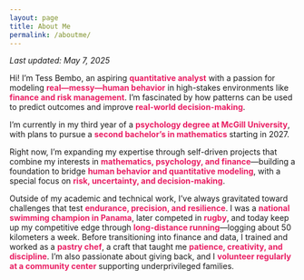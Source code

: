 ```yaml
---
layout: page
title: About Me
permalink: /aboutme/
---
```


*Last updated: May 7, 2025*

Hi! I’m Tess Bembo, an aspiring <strong style="color:#e91e63;">quantitative analyst</strong> with a passion for modeling <strong style="color:#e91e63;">real—messy—human behavior</strong> in high-stakes environments like <strong style="color:#e91e63;">finance and risk management</strong>. I’m fascinated by how patterns can be used to predict outcomes and improve <strong style="color:#e91e63;">real-world decision-making</strong>.

I’m currently in my third year of a <strong style="color:#e91e63;">psychology degree at McGill University</strong>, with plans to pursue a <strong style="color:#e91e63;">second bachelor’s in mathematics</strong> starting in 2027.

Right now, I’m expanding my expertise through self-driven projects that combine my interests in <strong style="color:#e91e63;">mathematics, psychology, and finance</strong>—building a foundation to bridge <strong style="color:#e91e63;">human behavior and quantitative modeling</strong>, with a special focus on <strong style="color:#e91e63;">risk, uncertainty, and decision-making</strong>.

Outside of my academic and technical work, I’ve always gravitated toward challenges that test <strong style="color:#e91e63;">endurance, precision, and resilience</strong>. I was a <strong style="color:#e91e63;">national swimming champion in Panama</strong>, later competed in <strong style="color:#e91e63;">rugby</strong>, and today keep up my competitive edge through <strong style="color:#e91e63;">long-distance running</strong>—logging about 50 kilometers a week. Before transitioning into finance and data, I trained and worked as a <strong style="color:#e91e63;">pastry chef</strong>, a craft that taught me <strong style="color:#e91e63;">patience, creativity, and discipline</strong>. I’m also passionate about giving back, and I <strong style="color:#e91e63;">volunteer regularly at a community center</strong> supporting underprivileged families.

